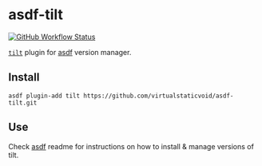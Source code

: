 # asdf-tilt

[![GitHub Workflow Status](https://img.shields.io/github/workflow/status/virtualstaticvoid/asdf-tilt/Main%20Workflow?style=flat-square)](https://github.com/virtualstaticvoid/asdf-tilt/actions)

[`tilt`][util] plugin for [asdf](https://github.com/asdf-vm/asdf) version manager.

## Install

```
asdf plugin-add tilt https://github.com/virtualstaticvoid/asdf-tilt.git
```

## Use

Check [asdf](https://github.com/asdf-vm/asdf) readme for instructions on how to install & manage versions of tilt.

[util]: https://github.com/windmilleng/tilt
